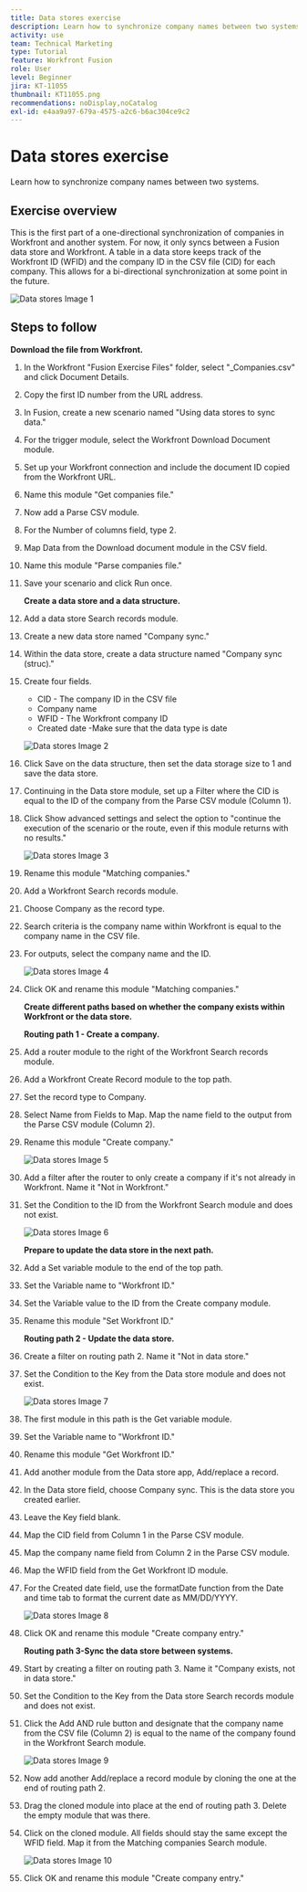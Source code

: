 ```yaml
---
title: Data stores exercise
description: Learn how to synchronize company names between two systems. (Should be between 60 and 160 characters, but is 59 characters)
activity: use
team: Technical Marketing
type: Tutorial
feature: Workfront Fusion
role: User
level: Beginner
jira: KT-11055
thumbnail: KT11055.png
recommendations: noDisplay,noCatalog
exl-id: e4aa9a97-679a-4575-a2c6-b6ac304ce9c2
---
```

# Data stores exercise

Learn how to synchronize company names between two systems.

## Exercise overview

This is the first part of a one-directional synchronization of companies in Workfront and another system. For now, it only syncs between a Fusion data store and Workfront. A table in a data store keeps track of the Workfront ID (WFID) and the company ID in the CSV file (CID) for each company. This allows for a bi-directional synchronization at some point in the future.

   ![Data stores Image 1](../12-exercises/assets/data-stores-walkthrough-1.png)

## Steps to follow

   **Download the file from Workfront.**

1. In the Workfront "Fusion Exercise Files" folder, select "_Companies.csv" and click Document Details.
1. Copy the first ID number from the URL address.
1. In Fusion, create a new scenario named "Using data stores to sync data."
1. For the trigger module, select the Workfront Download Document module.
1. Set up your Workfront connection and include the document ID copied from the Workfront URL.
1. Name this module "Get companies file."
1. Now add a Parse CSV module.
1. For the Number of columns field, type 2.
1. Map Data from the Download document module in the CSV field.
1. Name this module "Parse companies file."
1. Save your scenario and click Run once.

   **Create a data store and a data structure.**

1. Add a data store Search records module.
1. Create a new data store named "Company sync."
1. Within the data store, create a data structure named "Company sync (struc)."
1. Create four fields.
 
   + CID - The company ID in the CSV file
   + Company name
   + WFID - The Workfront company ID
   + Created date -Make sure that the data type is date

   ![Data stores Image 2](../12-exercises/assets/data-stores-walkthrough-2.png)

1. Click Save on the data structure, then set the data storage size to 1 and save the data store.
1. Continuing in the Data store module, set up a Filter where the CID is equal to the ID of the company from the Parse CSV module (Column 1).
1. Click Show advanced settings and select the option to "continue the execution of the scenario or the route, even if this module returns with no results."

   ![Data stores Image 3](../12-exercises/assets/data-stores-walkthrough-3.png)

1. Rename this module "Matching companies."
1. Add a Workfront Search records module.
1. Choose Company as the record type.
1. Search criteria is the company name within Workfront is equal to the company name in the CSV file.
1. For outputs, select the company name and the ID.

   ![Data stores Image 4](../12-exercises/assets/data-stores-walkthrough-4.png)

1. Click OK and rename this module "Matching companies."

   **Create different paths based on whether the company exists within Workfront or the data store.**

   **Routing path 1 - Create a company.**

1. Add a router module to the right of the Workfront Search records module.
1. Add a Workfront Create Record module to the top path.
1. Set the record type to Company.
1. Select Name from Fields to Map. Map the name field to the output from the Parse CSV module (Column 2).
1. Rename this module "Create company."

   ![Data stores Image 5](../12-exercises/assets/data-stores-walkthrough-5.png)

1. Add a filter after the router to only create a company if it's not already in Workfront. Name it "Not in Workfront."
1. Set the Condition to the ID from the Workfront Search module and does not exist.

   ![Data stores Image 6](../12-exercises/assets/data-stores-walkthrough-6.png)

   **Prepare to update the data store in the next path.**

1. Add a Set variable module to the end of the top path.
1. Set the Variable name to "Workfront ID."
1. Set the Variable value to the ID from the Create company module.
1. Rename this module "Set Workfront ID."

   **Routing path 2 - Update the data store.**

1. Create a filter on routing path 2. Name it "Not in data store."

1. Set the Condition to the Key from the Data store module and does not exist.

   ![Data stores Image 7](../12-exercises/assets/data-stores-walkthrough-7.png)

1. The first module in this path is the Get variable module.
1. Set the Variable name to "Workfront ID."
1. Rename this module "Get Workfront ID."
1. Add another module from the Data store app, Add/replace a record.
1. In the Data store field, choose Company sync. This is the data store you created earlier.
1. Leave the Key field blank.
1. Map the CID field from Column 1 in the Parse CSV module.
1. Map the company name field from Column 2 in the Parse CSV module.
1. Map the WFID field from the Get Workfront ID module.
1. For the Created date field, use the formatDate function from the Date and time tab to format the current date as MM/DD/YYYY.

   ![Data stores Image 8](../12-exercises/assets/data-stores-walkthrough-8.png)

1. Click OK and rename this module "Create company entry."

   **Routing path 3-Sync the data store between systems.**

1. Start by creating a filter on routing path 3. Name it "Company exists, not in data store."
1. Set the Condition to the Key from the Data store Search records module and does not exist.
1. Click the Add AND rule button and designate that the company name from the CSV file (Column 2) is equal to the name of the company found in the Workfront Search module.

   ![Data stores Image 9](../12-exercises/assets/data-stores-walkthrough-9.png)

1. Now add another Add/replace a record module by cloning the one at the end of routing path 2.
1. Drag the cloned module into place at the end of routing path 3. Delete the empty module that was there.
1. Click on the cloned module. All fields should stay the same except the WFID field. Map it from the Matching companies Search module.

   ![Data stores Image 10](../12-exercises/assets/data-stores-walkthrough-10.png)

1. Click OK and rename this module "Create company entry."
